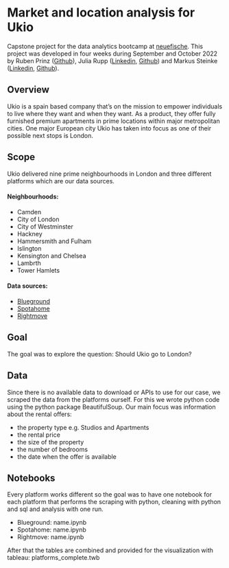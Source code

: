 # Market and location analysis for Ukio
Capstone project for the data analytics bootcamp at [neuefische](https://www.neuefische.de/). This project was developed in four weeks during September and October 2022 by Ruben Prinz ([Github](https://github.com/burned-py)), Julia Rupp ([Linkedin](https://www.linkedin.com/in/juliarupp1987/), [Github](https://github.com/juliarupp)) and Markus Steinke ([Linkedin](https://www.linkedin.com/in/markus-steinke001/), [Github](https://github.com/neovegeto)).

## Overview

Ukio is a spain based company that’s on the mission to empower individuals to live where they want and when they want. As a product, they offer fully furnished premium apartments in prime locations within major metropolitan cities. One major European city Ukio has taken into focus as one of their possible next stops is London.

## Scope
Ukio delivered nine prime neighbourhoods in London and three different platforms which are our data sources. 

#### Neighbourhoods:
- Camden
- City of London
- City of Westminster
- Hackney 
- Hammersmith and Fulham
- Islington
- Kensington and Chelsea
- Lambrth
- Tower Hamlets

#### Data sources:
- [Blueground](https://www.theblueground.com/)
- [Spotahome](https://www.spotahome.com/)
- [Rightmove](https://www.rightmove.co.uk/)

## Goal 
The goal was to explore the question: Should Ukio go to London?

## Data
Since there is no available data to download or APIs to use for our case, we scraped the data from the platforms ourself.
For this we wrote python code using the python package BeautifulSoup.
Our main focus was information about the rental offers:
- the property type e.g. Studios and Apartments
- the rental price
- the size of the property
- the number of bedrooms
- the date when the offer is available

## Notebooks
Every platform works different so the goal was to have one notebook for each platform that performs the scraping with python, cleaning with python and sql and analysis with one run.
- Blueground: name.ipynb
- Spotahome: name.ipynb
- Rightmove: name.ipynb

After that the tables are combined and provided for the visualization with tableau: platforms_complete.twb
